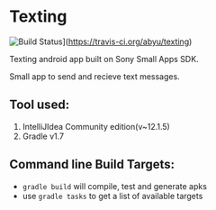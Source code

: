 Texting
=========
![Build Status](https://travis-ci.org/abyu/texting.png)](https://travis-ci.org/abyu/texting)

Texting android app built on Sony Small Apps SDK.

Small app to send and recieve text messages.

Tool used:
---------------

1. IntelliJIdea Community edition(v~12.1.5)
2. Gradle v1.7


Command line Build Targets:
----------------------------

- `gradle build` will compile, test and generate apks
- use `gradle tasks` to get a list of available targets
